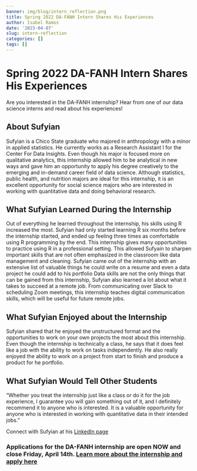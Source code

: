 ```yaml
---
banner: img/blog/intern_reflection.png
title: Spring 2022 DA-FANH Intern Shares His Experiences
author: Isabel Ramos
date: '2023-04-07'
slug: intern-reflection
categories: []
tags: []
---
```


# Spring 2022 DA-FANH Intern Shares His Experiences

Are you interested in the DA-FANH internship? Hear from one of our data science interns and read about his experiences!

## About Sufyian

Sufyian is a Chico State graduate who majored in anthropology with a minor in applied statistics. He currently works as a Research Assistant I for the Center For Data Insights. Even though his major is focused more on qualitative analytics, this internship allowed him to be analytical in new ways and gave him an opportunity to apply his degree creatively to the emerging and in-demand career field of data science. Although statistics, public health, and nutrition majors are ideal for this internship, it is an excellent opportunity for social science majors who are interested in working with quantitative data and doing behavioral research.

## What Sufyian Learned During the Internship

Out of everything he learned throughout the internship, his skills using R increased the most. Sufyian had only started learning R six months before the internship started, and ended up feeling three times as comfortable using R programming by the end. This internship gives many opportunities to practice using R in a professional setting. This allowed Sufyain to sharpen important skills that are not often emphasized in the classroom like data management and cleaning. Sufyian came out of the internship with an extensive list of valuable things he could write on a resume and even a data project he could add to his portfolio
Data skills are not the only things that can be gained from this internship, Sufyian also learned a lot about what it takes to succeed at a remote job. From communicating over Slack to scheduling Zoom meetings, this internship teaches digital communication skills, which will be useful for future remote jobs. 

## What Sufyian Enjoyed about the Internship

Sufyian shared that he enjoyed the unstructured format and the opportunities to work on your own projects the most about this internship. Even though the internship is technically a class, he says that it does feel like a job with the ability to work on tasks independently. He also really enjoyed the ability to work on a project from start to finish and produce a product for he portfolio. 

## What Sufyian Would Tell Other Students

“Whether you treat the internship just like a class or do it for the job experience, I guarantee you will gain something out of it, and I definitely recommend it to anyone who is interested.  It is a valuable opportunity for anyone who is interested in working with quantitative data in their intended jobs.”


Connect with Sufyian at his [LinkedIn page](linkedin.com/in/sufiyan-syed-8703491bb)  

### Applications for the DA-FANH internship are open **NOW** and close Friday, April 14th. [Learn more about the internship and apply here](https://www.dataanalytics4fanh.science/internship/)

